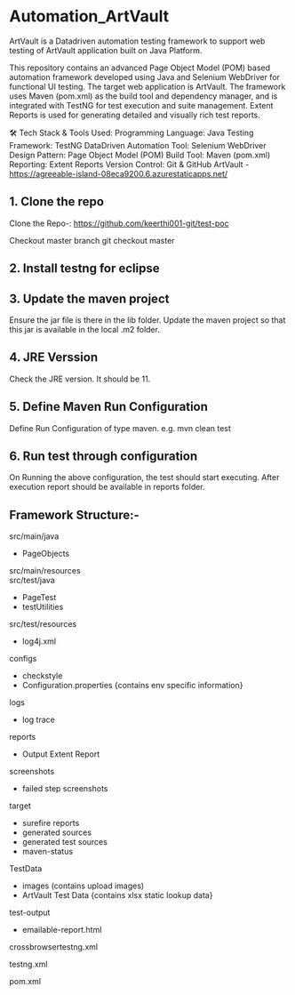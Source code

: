 # Automation_ArtVault

ArtVault is a Datadriven automation testing framework to support web testing of ArtVault application built on Java Platform.

This repository contains an advanced Page Object Model (POM) based automation framework developed using Java and Selenium WebDriver for functional UI testing. The target web application is ArtVault.
The framework uses Maven (pom.xml) as the build tool and dependency manager, and is integrated with TestNG for test execution and suite management. Extent Reports is used for generating detailed and visually rich test reports. 

🛠️ Tech Stack & Tools Used: Programming Language: Java
Testing Framework: TestNG  DataDriven
Automation Tool: Selenium WebDriver
Design Pattern: Page Object Model (POM)
Build Tool: Maven (pom.xml)
Reporting: Extent Reports
Version Control: Git & GitHub
ArtVault - https://agreeable-island-08eca9200.6.azurestaticapps.net/

## 1. Clone the repo

Clone the Repo-: https://github.com/keerthi001-git/test-poc

Checkout master branch
git checkout master

## 2. Install testng for eclipse

## 3. Update the maven project

Ensure the jar file is there in the lib folder. Update the maven project so that this jar is available in the local .m2 folder.

## 4. JRE Verssion

Check the JRE version. It should be 11.

## 5. Define Maven Run Configuration

  Define Run Configuration of type maven. 
  e.g. mvn clean test 

## 6. Run test through configuration

On Running the above configuration, the test should start executing. After execution report should be available in reports folder.

## Framework Structure:-

src/main/java      
   - PageObjects   	    
      
src/main/resources  
src/test/java   
- PageTest 
- testUtilities 
 
src/test/resources     
- log4j.xml

configs
- checkstyle
- Configuration.properties	{contains env specific information}

logs
- log trace

reports
- Output Extent Report
     
screenshots
- failed step screenshots
    
target      
 - surefire reports
 - generated sources
 - generated test sources
 - maven-status

TestData
 - images (contains upload images)	  
 - ArtVault Test Data	{contains xlsx static lookup data}   
	
test-output
 - emailable-report.html

crossbrowsertestng.xml

testng.xml

pom.xml
